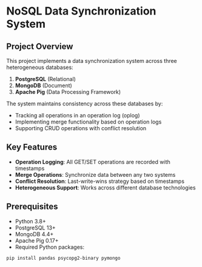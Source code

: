 # NoSQL Data Synchronization System

## Project Overview
This project implements a data synchronization system across three heterogeneous databases:
1. **PostgreSQL** (Relational)  
2. **MongoDB** (Document)  
3. **Apache Pig** (Data Processing Framework)

The system maintains consistency across these databases by:
- Tracking all operations in an operation log (oplog)
- Implementing merge functionality based on operation logs
- Supporting CRUD operations with conflict resolution

## Key Features
- **Operation Logging**: All GET/SET operations are recorded with timestamps  
- **Merge Operations**: Synchronize data between any two systems  
- **Conflict Resolution**: Last-write-wins strategy based on timestamps  
- **Heterogeneous Support**: Works across different database technologies  

## Prerequisites
- Python 3.8+  
- PostgreSQL 13+  
- MongoDB 4.4+  
- Apache Pig 0.17+  
- Required Python packages:

```bash
pip install pandas psycopg2-binary pymongo

